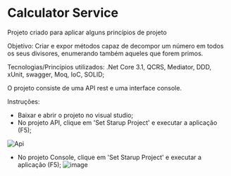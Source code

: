 # Calculator Service
Projeto criado para aplicar alguns princípios de projeto

Objetivo: Criar e expor métodos capaz de decompor um número em todos os seus divisores, enumerando também aqueles que forem primos. 

Tecnologias/Princípios utilizados: .Net Core 3.1, QCRS, Mediator, DDD, xUnit, swagger, Moq, IoC, SOLID;

O projeto consiste de uma API rest e uma interface console.

Instruções:
- Baixar e abrir o projeto no visual studio;
- No projeto API, clique em 'Set Starup Project' e executar a aplicação (F5);

![Api](https://user-images.githubusercontent.com/10220636/103973278-d7377680-514d-11eb-963b-bd83589bb7f9.jpg)

- No projeto Console, clique em 'Set Starup Project' e executar a aplicação (F5);
![image](https://user-images.githubusercontent.com/10220636/103973472-41e8b200-514e-11eb-8f6e-988bb6e7d6d7.png)
